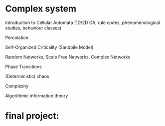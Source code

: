 # Complex system
 
Introduction to Cellular Automata (1D/2D CA, rule codes, phenomenological studies, behaviour classes)

Percolation

Self-Organized Criticality (Sandpile Model)

Random Networks, Scale Free Networks, Complex Networks

Phase Transitions

(Deterministic) chaos

Complexity

Algorithmic information theory


# final project:

